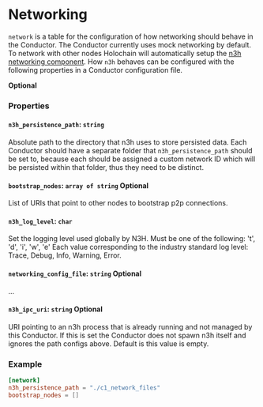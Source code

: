 # Networking

`network` is a table for the configuration of how networking should behave in the Conductor. The Conductor currently uses mock networking by default. To network with other nodes Holochain will automatically setup the [n3h networking component](https://github.com/holochain/n3h). How `n3h` behaves can be configured with the following properties in a Conductor configuration file.

**Optional**

### Properties

#### `n3h_persistence_path`: `string`
Absolute path to the directory that n3h uses to store persisted data. Each Conductor should have a separate folder that `n3h_persistence_path` should be set to, because each should be assigned a custom network ID which will be persisted within that folder, thus they need to be distinct.

#### `bootstrap_nodes`: `array of string` Optional
List of URIs that point to other nodes to bootstrap p2p connections.

#### `n3h_log_level`: `char`
Set the logging level used globally by N3H. Must be one of the following: 't', 'd', 'i', 'w', 'e'
Each value corresponding to the industry standard log level: Trace, Debug, Info, Warning, Error.

#### `networking_config_file`: `string` Optional
...

#### `n3h_ipc_uri`: `string` Optional
URI pointing to an n3h process that is already running and not managed by this
Conductor. If this is set the Conductor does not spawn n3h itself and ignores the path configs above. Default is this value is empty.

### Example
```toml
[network]
n3h_persistence_path = "./c1_network_files"
bootstrap_nodes = []
```



